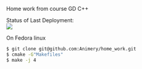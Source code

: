Home work from course GD C++

Status of Last Deployment: <br>
<img src="https://github.com/Animery/home_work/workflows/on_Linux_hw/badge.svg?branch=master"><br>



On Fedora linux

```sh
$ git clone git@github.com:Animery/home_work.git
$ cmake -G"Makefiles" 
$ make -j 4
```
